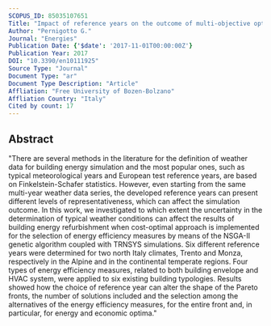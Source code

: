 ```yaml
---
SCOPUS_ID: 85035107651
Title: "Impact of reference years on the outcome of multi-objective optimization for building energy refurbishment"
Author: "Pernigotto G."
Journal: "Energies"
Publication Date: {'$date': '2017-11-01T00:00:00Z'}
Publication Year: 2017
DOI: "10.3390/en10111925"
Source Type: "Journal"
Document Type: "ar"
Document Type Description: "Article"
Affliation: "Free University of Bozen-Bolzano"
Affliation Country: "Italy"
Cited by count: 17
---
```


## Abstract
"There are several methods in the literature for the definition of weather data for building energy simulation and the most popular ones, such as typical meteorological years and European test reference years, are based on Finkelstein-Schafer statistics. However, even starting from the same multi-year weather data series, the developed reference years can present different levels of representativeness, which can affect the simulation outcome. In this work, we investigated to which extent the uncertainty in the determination of typical weather conditions can affect the results of building energy refurbishment when cost-optimal approach is implemented for the selection of energy efficiency measures by means of the NSGA-II genetic algorithm coupled with TRNSYS simulations. Six different reference years were determined for two north Italy climates, Trento and Monza, respectively in the Alpine and in the continental temperate regions. Four types of energy efficiency measures, related to both building envelope and HVAC system, were applied to six existing building typologies. Results showed how the choice of reference year can alter the shape of the Pareto fronts, the number of solutions included and the selection among the alternatives of the energy efficiency measures, for the entire front and, in particular, for energy and economic optima."
